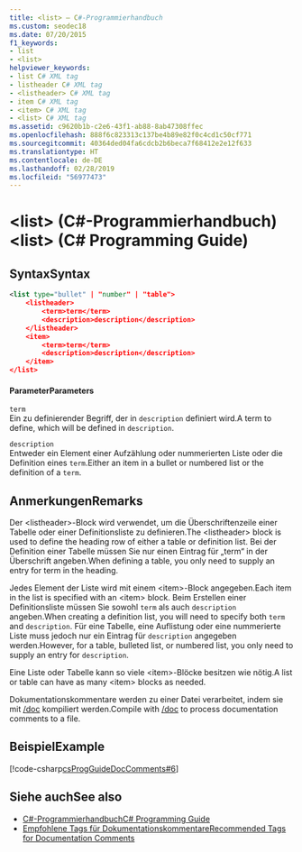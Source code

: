 ```yaml
---
title: <list> – C#-Programmierhandbuch
ms.custom: seodec18
ms.date: 07/20/2015
f1_keywords:
- list
- <list>
helpviewer_keywords:
- list C# XML tag
- listheader C# XML tag
- <listheader> C# XML tag
- item C# XML tag
- <item> C# XML tag
- <list> C# XML tag
ms.assetid: c9620b1b-c2e6-43f1-ab88-8ab47308ffec
ms.openlocfilehash: 888f6c823313c137be4b89e82f0c4cd1c50cf771
ms.sourcegitcommit: 40364ded04fa6cdcb2b6beca7f68412e2e12f633
ms.translationtype: HT
ms.contentlocale: de-DE
ms.lasthandoff: 02/28/2019
ms.locfileid: "56977473"
---
```

# <a name="list-c-programming-guide"></a><span data-ttu-id="e9e69-102">\<list> (C#-Programmierhandbuch)</span><span class="sxs-lookup"><span data-stu-id="e9e69-102">\<list> (C# Programming Guide)</span></span>
## <a name="syntax"></a><span data-ttu-id="e9e69-103">Syntax</span><span class="sxs-lookup"><span data-stu-id="e9e69-103">Syntax</span></span>  
  
```xml  
<list type="bullet" | "number" | "table">  
    <listheader>  
        <term>term</term>  
        <description>description</description>  
    </listheader>  
    <item>  
        <term>term</term>  
        <description>description</description>  
    </item>  
</list>  
```  
  
#### <a name="parameters"></a><span data-ttu-id="e9e69-104">Parameter</span><span class="sxs-lookup"><span data-stu-id="e9e69-104">Parameters</span></span>  
 `term`  
 <span data-ttu-id="e9e69-105">Ein zu definierender Begriff, der in `description` definiert wird.</span><span class="sxs-lookup"><span data-stu-id="e9e69-105">A term to define, which will be defined in `description`.</span></span>  
  
 `description`  
 <span data-ttu-id="e9e69-106">Entweder ein Element einer Aufzählung oder nummerierten Liste oder die Definition eines `term`.</span><span class="sxs-lookup"><span data-stu-id="e9e69-106">Either an item in a bullet or numbered list or the definition of a `term`.</span></span>  
  
## <a name="remarks"></a><span data-ttu-id="e9e69-107">Anmerkungen</span><span class="sxs-lookup"><span data-stu-id="e9e69-107">Remarks</span></span>  
 <span data-ttu-id="e9e69-108">Der \<listheader>-Block wird verwendet, um die Überschriftenzeile einer Tabelle oder einer Definitionsliste zu definieren.</span><span class="sxs-lookup"><span data-stu-id="e9e69-108">The \<listheader> block is used to define the heading row of either a table or definition list.</span></span> <span data-ttu-id="e9e69-109">Bei der Definition einer Tabelle müssen Sie nur einen Eintrag für „term“ in der Überschrift angeben.</span><span class="sxs-lookup"><span data-stu-id="e9e69-109">When defining a table, you only need to supply an entry for term in the heading.</span></span>  
  
 <span data-ttu-id="e9e69-110">Jedes Element der Liste wird mit einem \<item>-Block angegeben.</span><span class="sxs-lookup"><span data-stu-id="e9e69-110">Each item in the list is specified with an \<item> block.</span></span> <span data-ttu-id="e9e69-111">Beim Erstellen einer Definitionsliste müssen Sie sowohl `term` als auch `description` angeben.</span><span class="sxs-lookup"><span data-stu-id="e9e69-111">When creating a definition list, you will need to specify both `term` and `description`.</span></span> <span data-ttu-id="e9e69-112">Für eine Tabelle, eine Auflistung oder eine nummerierte Liste muss jedoch nur ein Eintrag für `description` angegeben werden.</span><span class="sxs-lookup"><span data-stu-id="e9e69-112">However, for a table, bulleted list, or numbered list, you only need to supply an entry for `description`.</span></span>  
  
 <span data-ttu-id="e9e69-113">Eine Liste oder Tabelle kann so viele \<item>-Blöcke besitzen wie nötig.</span><span class="sxs-lookup"><span data-stu-id="e9e69-113">A list or table can have as many \<item> blocks as needed.</span></span>  
  
 <span data-ttu-id="e9e69-114">Dokumentationskommentare werden zu einer Datei verarbeitet, indem sie mit [/doc](../../../csharp/language-reference/compiler-options/doc-compiler-option.md) kompiliert werden.</span><span class="sxs-lookup"><span data-stu-id="e9e69-114">Compile with [/doc](../../../csharp/language-reference/compiler-options/doc-compiler-option.md) to process documentation comments to a file.</span></span>  
  
## <a name="example"></a><span data-ttu-id="e9e69-115">Beispiel</span><span class="sxs-lookup"><span data-stu-id="e9e69-115">Example</span></span>  
 [!code-csharp[csProgGuideDocComments#6](~/samples/snippets/csharp/VS_Snippets_VBCSharp/csProgGuideDocComments/CS/DocComments.cs#6)]  
  
## <a name="see-also"></a><span data-ttu-id="e9e69-116">Siehe auch</span><span class="sxs-lookup"><span data-stu-id="e9e69-116">See also</span></span>

- [<span data-ttu-id="e9e69-117">C#-Programmierhandbuch</span><span class="sxs-lookup"><span data-stu-id="e9e69-117">C# Programming Guide</span></span>](../../../csharp/programming-guide/index.md)
- [<span data-ttu-id="e9e69-118">Empfohlene Tags für Dokumentationskommentare</span><span class="sxs-lookup"><span data-stu-id="e9e69-118">Recommended Tags for Documentation Comments</span></span>](../../../csharp/programming-guide/xmldoc/recommended-tags-for-documentation-comments.md)
